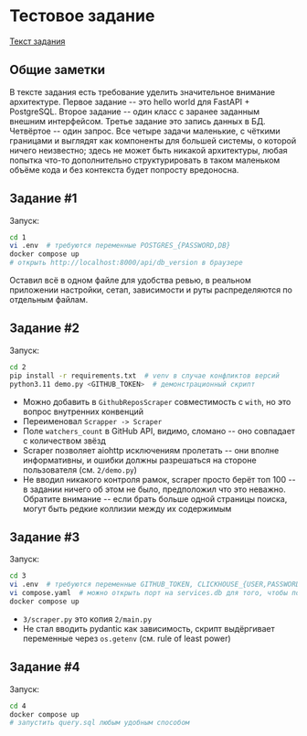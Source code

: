 # Тестовое задание

[Текст задания](/TASK.md)

## Общие заметки

В тексте задания есть требование уделить значительное внимание архитектуре. Первое задание -- это hello world для FastAPI + PostgreSQL. Второе задание -- один класс с заранее заданным внешним интерфейсом. Третье задание это запись данных в БД. Четвёртое -- один запрос. Все четыре задачи маленькие, с чёткими границами и выглядят как компоненты для большей системы, о которой ничего неизвестно; здесь не может быть никакой архитектуры, любая попытка что-то дополнительно структурировать в таком маленьком объёме кода и без контекста будет попросту вредоносна.

## Задание #1

Запуск:

```sh
cd 1
vi .env  # требуются переменные POSTGRES_{PASSWORD,DB}
docker compose up
# открыть http://localhost:8000/api/db_version в браузере
```

Оставил всё в одном файле для удобства ревью, в реальном приложении настройки, сетап, зависимости и руты распределяются по отдельным файлам.

## Задание #2

Запуск:

```sh
cd 2
pip install -r requirements.txt  # venv в случае конфликтов версий
python3.11 demo.py <GITHUB_TOKEN>  # демонстрационный скрипт
```

- Можно добавить в `GithubReposScraper` совместимость с `with`, но это вопрос внутренних конвенций
- Переименовал `Scrapper -> Scraper`
- Поле `watchers_count` в GitHub API, видимо, сломано -- оно совпадает с количеством звёзд
- Scraper позволяет aiohttp исключениям пролетать -- они вполне информативны, и ошибки должны разрешаться на стороне пользователя (см. `2/demo.py`)
- Не вводил никакого контроля рамок, scraper просто берёт топ 100 -- в задании ничего об этом не было, предположил что это неважно. Обратите внимание -- если брать больше одной страницы поиска, могут быть редкие коллизии между их содержимым

## Задание #3

Запуск:

```sh
cd 3
vi .env  # требуются переменные GITHUB_TOKEN, CLICKHOUSE_{USER,PASSWORD}
vi compose.yaml  # можно открыть порт на services.db для того, чтобы потом заглянуть в бд
docker compose up
```

- `3/scraper.py` это копия `2/main.py`
- Не стал вводить pydantic как зависимость, скрипт выдёргивает переменные через `os.getenv` (см. rule of least power)

## Задание #4

Запуск:

```sh
cd 4
docker compose up
# запустить query.sql любым удобным способом
```
